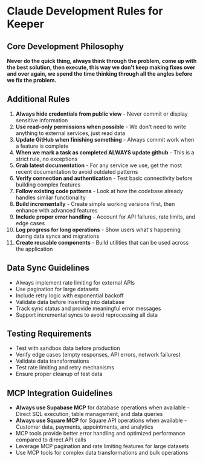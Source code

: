 # Claude Development Rules for Keeper

## Core Development Philosophy

**Never do the quick thing, always think through the problem, come up with the best solution, then execute, this way we don't keep making fixes over and over again, we spend the time thinking through all the angles before we fix the problem.**

## Additional Rules

1. **Always hide credentials from public view** - Never commit or display sensitive information
2. **Use read-only permissions when possible** - We don't need to write anything to external services, just read data
3. **Update GitHub when finishing something** - Always commit work when a feature is complete
4. **When we mark a task as completed ALWAYS update github** - This is a strict rule, no exceptions
5. **Grab latest documentation** - For any service we use, get the most recent documentation to avoid outdated patterns
5. **Verify connection and authentication** - Test basic connectivity before building complex features
6. **Follow existing code patterns** - Look at how the codebase already handles similar functionality
7. **Build incrementally** - Create simple working versions first, then enhance with advanced features
8. **Include proper error handling** - Account for API failures, rate limits, and edge cases
9. **Log progress for long operations** - Show users what's happening during data syncs and migrations
10. **Create reusable components** - Build utilities that can be used across the application

## Data Sync Guidelines

- Always implement rate limiting for external APIs
- Use pagination for large datasets
- Include retry logic with exponential backoff
- Validate data before inserting into database
- Track sync status and provide meaningful error messages
- Support incremental syncs to avoid reprocessing all data

## Testing Requirements

- Test with sandbox data before production
- Verify edge cases (empty responses, API errors, network failures)
- Validate data transformations
- Test rate limiting and retry mechanisms
- Ensure proper cleanup of test data

## MCP Integration Guidelines

- **Always use Supabase MCP** for database operations when available - Direct SQL execution, table management, and data queries
- **Always use Square MCP** for Square API operations when available - Customer data, payments, appointments, and analytics
- MCP tools provide better error handling and optimized performance compared to direct API calls
- Leverage MCP pagination and rate limiting features for large datasets
- Use MCP tools for complex data transformations and bulk operations